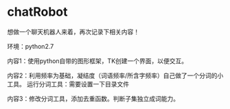# chatRobot
想做一个聊天机器人来着，再次记录下相关内容！

环境：python2.7 

内容1：使用python自带的图形框架，TK创建一个界面，以便交互。

内容2：利用频率为基础，凝结度（词语频率/所含字频率）自己做了一个分词的小工具。
运行分词工具：需要设置一下目录文件

内容3：修改分词工具，添加去重函数。判断子集独立成词能力。
